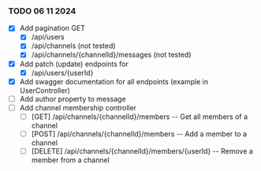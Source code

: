 ﻿### TODO 06 11 2024
- [x] Add pagination GET 
  - [x] /api/users
  - [x] /api/channels (not tested)
  - [x] /api/channels/{channelId}/messages (not tested)
- [x] Add patch (update) endpoints for
  - [x] /api/users/{userId}
- [x] Add swagger documentation for all endpoints (example in UserController)
- [ ] Add author property to message
- [ ] Add channel membership controller
  - [ ] [GET] /api/channels/{channelId}/members -- Get all members of a channel
  - [ ] [POST] /api/channels/{channelId}/members -- Add a member to a channel
  - [ ] [DELETE] /api/channels/{channelId}/members/{userId} -- Remove a member from a channel